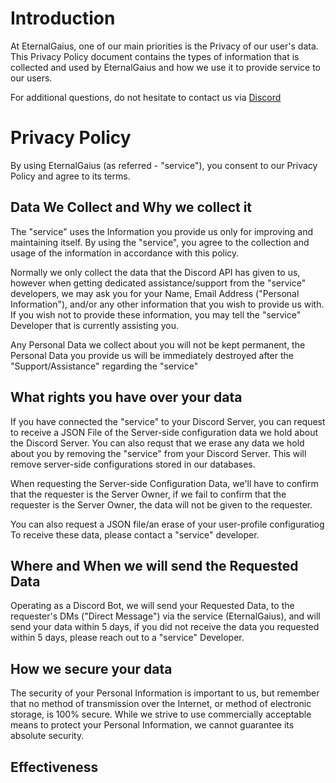 # Introduction

At EternalGaius, one of our main priorities  is the Privacy of our user's data. This Privacy Policy document contains the types of information that is collected and used by EternalGaius and how we use it to provide service to our users.

For additional questions, do not hesitate to contact us via [Discord](https://discord.gg/9PnUBeu)

# Privacy Policy

By using EternalGaius (as referred - "service"), you consent to our Privacy Policy and agree to its terms. 

## Data We Collect and Why we collect it

The "service" uses the Information you provide us only for improving and maintaining itself. By using the "service", you agree to the collection and usage of the information in accordance with this policy.

Normally we only collect the data that the Discord API has given to us, however when getting dedicated assistance/support from the "service" developers, we may ask you for your Name, Email Address ("Personal Information"), and/or any other information that you wish to provide us with. If you wish not to provide these information, you may tell the "service" Developer that is currently assisting you.

Any Personal Data we collect about you will not be kept permanent, the Personal Data you provide us will be immediately destroyed after the "Support/Assistance" regarding the "service"

## What rights you have over your data

If you have connected the "service" to your Discord Server, you can request to receive a JSON File of the Server-side configuration data we hold about the Discord Server. You can also requst that we erase any data we hold about you by removing the "service" from your Discord Server. This will remove server-side configurations stored in our databases.

When requesting the Server-side Configuration Data, we'll have to confirm that the requester is the Server Owner, if we fail to confirm that the requester is the Server Owner, the data will not be given to the requester.

You can also request a JSON file/an erase of your user-profile configuratiog
To receive these data, please contact a "service" developer.

## Where and When we will send the Requested Data

Operating as a Discord Bot, we will send your Requested Data, to the requester's DMs ("Direct Message") via the service (EternalGaius), and will send your data within 5 days, if you did not receive the data you requested within 5 days, please reach out to a "service" Developer.

## How we secure your data

The security of your Personal Information is important to us, but remember that no method of transmission over the Internet, or method of electronic storage, is 100% secure. While we strive to use commercially acceptable means to protect your Personal Information, we cannot guarantee its absolute security.

## Effectiveness
